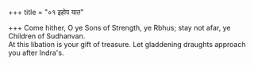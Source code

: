 +++
title = "०१ इहोप यात"

+++
Come hither, O ye Sons of Strength, ye Rbhus; stay not afar, ye Children of Sudhanvan.  
     At this libation is your gift of treasure. Let gladdening draughts approach you after Indra's.
